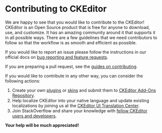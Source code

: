 # Contributing to CKEditor

We are happy to see that you would like to contribute to the CKEditor! CKEditor is an Open Source product that is free for 
anyone to download, use, and customize. It has an amazing community around it that supports it in all possible ways.
There are a few guidelines that we need contributors to follow so that the workflow is as smooth and efficient as possible.

If you would like to report an issue please follow the instructions in our official docs on
[bug reporting and feature requests](http://docs.ckeditor.com/#!/guide/dev_issues_readme).

If you are preparing a pull request, see the [guides on contributing](http://docs.ckeditor.com/#!/guide/dev_contributing_code).

If you would like to contribute in any other way, you can consider the following actions:

1. Create your own [plugins](http://docs.ckeditor.com/#!/guide/plugin_sdk_sample) or [skins](http://docs.ckeditor.com/#!/guide/skin_sdk_intro)
and submit them to [CKEditor Add-Ons Repository](http://ckeditor.com/addons/plugins).
2. Help localize CKEditor into your native language and update existing localizations by joining us at the
[CKEditor UI Translation Center](https://www.transifex.com/ckeditor/ckeditor/).
3. Join StackOverflow and share your knowledge with [fellow CKEditor users and developers](http://stackoverflow.com/questions/tagged/ckeditor).

**Your help will be much appreciated!**
